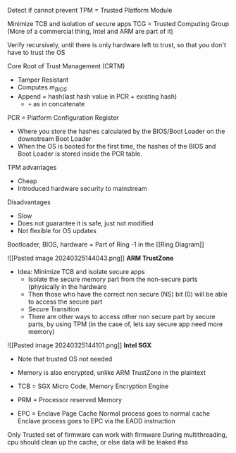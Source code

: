 Detect if cannot prevent
TPM = Trusted Platform Module

Minimize TCB and isolation of secure apps
TCG = Trusted Computing Group (More of a commercial thing, Intel and ARM are part of it)

Verify recursively, until there is only hardware left to trust, so that you don't have to trust the OS

Core Root of Trust Management (CRTM) 
- Tamper Resistant
- Computes $m_{BIOS}$ 
- Append = hash(last hash value in PCR + existing hash)
	- `+` as in concatenate

PCR = Platform Configuration Register
- Where you store the hashes calculated by the BIOS/Boot Loader on the downstream Boot Loader
- When the OS is booted for the first time, the hashes of the BIOS and Boot Loader is stored inside the PCR table.

TPM advantages
- Cheap
- Introduced hardware security to mainstream

Disadvantages
- Slow
- Does not guarantee it is safe, just not modified
- Not flexible for OS updates

Bootloader, BIOS, hardware = Part of Ring -1 in the [[Ring Diagram]]

![[Pasted image 20240325144043.png]]
**ARM TrustZone**
- Idea: Minimize TCB and isolate secure apps
	- Isolate the secure memory part from the non-secure parts (physically in the hardware
	- Then those who have the correct non secure (NS) bit (0) will be able to access the secure part
	- Secure Transition
	- There are other ways to access other non secure part by secure parts, by using TPM (in the case of, lets say secure app need more memory)

![[Pasted image 20240325144101.png]]
**Intel SGX**
- Note that trusted OS not needed
- Memory is also encrypted, unlike ARM TrustZone in the plaintext
- TCB = SGX Micro Code, Memory Encryption Engine


- PRM = Processor reserved Memory
- EPC = Enclave Page Cache
Normal process goes to normal cache
Enclave process goes to EPC via the EADD instruction

Only Trusted set of firmware can work with firmware
During multithreading, cpu should clean up the cache, or else data will be leaked
#ss

